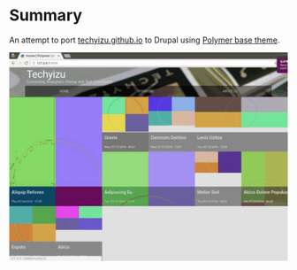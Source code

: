 # Summary
An attempt to port [techyizu.github.io](http://techyizu.github.io) to Drupal using [Polymer base theme](https://github.com/ztl8702/polymer/tree/dev). 


![Screen](.docs/animations.gif)